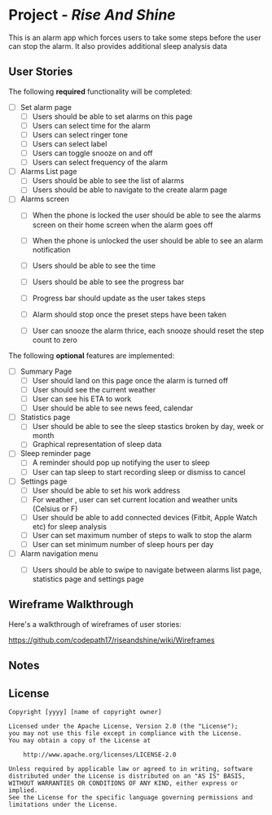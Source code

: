 
# Project  - *Rise And Shine*

This is an alarm app which forces users to take some steps before the user can stop the alarm.
It also provides additional sleep analysis data

## User Stories

The following **required** functionality will be completed:

- [ ] Set alarm page
   - [ ] Users should be able to set alarms on this page
   - [ ] Users can select time for the alarm
   - [ ] Users can select ringer tone
   - [ ] Users can select label
   - [ ] Users can toggle snooze on and off
   - [ ] Users can select frequency of the alarm
   
- [ ] Alarms List page
   - [ ] Users should be able to see the list of alarms
   - [ ] Users should be able to navigate to the create alarm page

- [ ] Alarms  screen 
   - [ ] When the phone is locked the user should be able to see the alarms screen on their home screen when the alarm goes off
   - [ ] When the phone is unlocked the user should be able to see an alarm notification
   - [ ] Users should be able to see the time
   - [ ] Users should be able to see the progress bar 
   - [ ] Progress bar should update as the user takes steps
   - [ ] Alarm should stop once the preset steps have been taken
   - [ ] User can snooze the alarm thrice, each snooze should reset the step count to zero

  

The following **optional** features are implemented:

- [ ] Summary Page
   - [ ] User should land on this page once the alarm is turned off
   - [ ] User should see the current weather
   - [ ] User can see his ETA to work
   - [ ] User should be able to see news feed, calendar
- [ ] Statistics page
   - [ ] User should be able to see the sleep stastics broken by day, week or month
   - [ ] Graphical representation of sleep data  
- [ ] Sleep reminder page
   - [ ] A reminder should pop up notifying the user to sleep
   - [ ] User can tap sleep to start recording sleep or dismiss to cancel
- [ ] Settings page
   - [ ] User should be able to set his work address
   - [ ] For weather , user can set current location and weather units (Celsius or F)
   - [ ] User should be able to add connected devices (Fitbit, Apple Watch etc) for sleep analysis
   - [ ] User can set maximum number of steps to walk to stop the alarm
   - [ ] User can set minimum number of sleep hours per day
- [ ] Alarm navigation menu
   - [ ] Users should be able to swipe to navigate between alarms list page, statistics page and settings page
   



## Wireframe Walkthrough

Here's a walkthrough of wireframes of  user stories:

https://github.com/codepath17/riseandshine/wiki/Wireframes

## Notes



## License

    Copyright [yyyy] [name of copyright owner]

    Licensed under the Apache License, Version 2.0 (the "License");
    you may not use this file except in compliance with the License.
    You may obtain a copy of the License at

        http://www.apache.org/licenses/LICENSE-2.0

    Unless required by applicable law or agreed to in writing, software
    distributed under the License is distributed on an "AS IS" BASIS,
    WITHOUT WARRANTIES OR CONDITIONS OF ANY KIND, either express or implied.
    See the License for the specific language governing permissions and
    limitations under the License.
